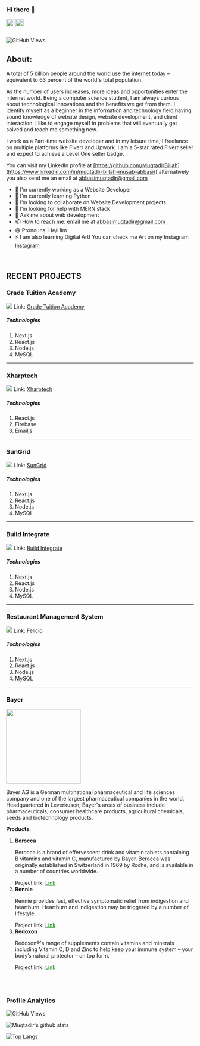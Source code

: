 ### Hi there 👋


<a href="https://www.linkedin.com/in/muqtadir-billah-musab-abbasi/">
<img align="left" alt="Muqtadir Billah" width="22px" src="https://i.postimg.cc/kgRPwJM2/linkedin.png" />
</a>
<a href="https://abbasimusab2000.medium.com/">
<img align="left" alt="Muqtadir Billah" width="22px" src="[https://cdn.jsdelivr.net/npm/simple-icons@v3/icons/medium.svg](https://i.postimg.cc/Kv46vGM0/medium.png)" />
</a>
<br />
<br />


![GitHub Views](https://komarev.com/ghpvc/?username=MuqtadirBillah&color=blue)

<h2>About:</h2>

A total of 5 billion people around the world use the internet today – equivalent to 63 percent of the world's total population.

As the number of users increases, more ideas and opportunities enter the internet world. Being a computer science student, I am always curious about technological innovations and the benefits we get from them. I identify myself as a beginner in the information and technology field having sound knowledge of website design, website development, and client interaction. I like to engage myself in problems that will eventually get solved and teach me something new.

I work as a Part-time website developer and in my leisure time, I freelance on multiple platforms like Fiverr and Upwork. I am a 5-star rated Fiverr seller and expect to achieve a Level One seller badge.

You can visit my LinkedIn profile at [https://github.com/MuqtadirBillah](https://www.linkedin.com/in/muqtadir-billah-musab-abbasi/) alternatively you also send me an email at abbasimuqtadir@gmail.com

- 🔭 I’m currently working as a Website Developer
- 🌱 I’m currently learning Python
- 👯 I’m looking to collaborate on Website Development projects
- 🤔 I’m looking for help with MERN stack
- 💬 Ask me about web development
- 📫 How to reach me: email me at abbasimuqtadir@gmail.com
- 😄 Pronouns: He/Him
- ⚡ I am also learning Digital Art! You can check me Art on my Instagram <a href="https://www.instagram.com/muqtadirbillahmusab/">Instagram</a>

<br />

<h2>RECENT PROJECTS</h2>

<h3>Grade Tuition Academy</h3>
<img src="https://www.gradetuitionacademy.com/assets/images/og.png" />
Link: <a target="_blank" href="https://www.gradetuitionacademy.com">Grade Tuition Academy</a>
<h5>Technologies</h5>
<ol>
  <li>Next.js</li>
  <li>React.js</li>
  <li>Node.js</li>
  <li>MySQL</li>
</ol>
<hr />
<h3>Xharptech</h3>
<img src="https://xharptech.com/assets/images/logo.png" />
Link: <a target="_blank" href="https://xharptech.com/">Xharptech</a>
<h5>Technologies</h5>
<ol>
  <li>React.js</li>
  <li>Firebase</li>
  <li>Emailjs</li>
</ol>
<hr />
<h3>SunGrid</h3>
<img src="https://sun-grid.com/assets/images/og.png" />
Link: <a target="_blank" href="https://sun-grid.com">SunGrid</a>
<h5>Technologies</h5>
<ol>
  <li>Next.js</li>
  <li>React.js</li>
  <li>Node.js</li>
  <li>MySQL</li>
</ol>
<hr />
<h3>Build Integrate</h3>
<img src="https://buildintegrate.com/assets/images/og.png" />
Link: <a target="_blank" href="https://buildintegrate.com">Build Integrate</a>
<h5>Technologies</h5>
<ol>
  <li>Next.js</li>
  <li>React.js</li>
  <li>Node.js</li>
  <li>MySQL</li>
</ol>
<hr />
<h3>Restaurant Management System</h3>
<img src="https://restaurantv2.vercel.app/assets/images/og.png" />
Link: <a target="_blank" href="https://restaurantv2.vercel.app">Felicio</a>
<h5>Technologies</h5>
<ol>
  <li>Next.js</li>
  <li>React.js</li>
  <li>Node.js</li>
  <li>MySQL</li>
</ol>
<hr />

<h3>Bayer</h3>
<img src="https://i.hurimg.com/i/hdn/75/0x0/6229d8b84e3fe125a0c31a57.jpg" width="200px" />
<p>Bayer AG is a German multinational pharmaceutical and life sciences company and one of the largest pharmaceutical companies in the world. Headquartered in Leverkusen, Bayer's areas of business include pharmaceuticals; consumer healthcare products, agricultural chemicals, seeds and biotechnology products.</p>
<p><b>Products:</b></p>
<ol>
  <li>
    <b>Berocca</b>
    <p>Berocca is a brand of effervescent drink and vitamin tablets containing B vitamins and vitamin C, manufactured by Bayer. Berocca was originally established in Switzerland in 1969 by Roche, and is available in a number of countries worldwide.</p>
    Project link: <a href="https://www.berocca.pk/" style="color: green;">Link</a>
  </li>
  <li>
    <b>Rennie</b>
    <p>Rennie provides fast, effective symptomatic relief from indigestion and heartburn. Heartburn and indigestion may be triggered by a number of lifestyle.</p>
    Project link: <a href="https://www.rennie.pk/" style="color: green;">Link</a>
  </li>
  <li>
    <b>Redoxon</b>
    <p>Redoxon®'s range of supplements contain vitamins and minerals including Vitamin C, D and Zinc to help keep your immune system – your body’s natural protector – on top form.</p>
    Project link: <a href="https://www.redoxon.pk/" style="color: green;">Link</a>
  </li>
</ol>


<br />
<br />

<h3>Profile Analytics</h3>

![GitHub Views](https://komarev.com/ghpvc/?username=MuqtadirBillah&color=blue)

![Muqtadir's github stats](https://github-readme-stats.vercel.app/api?username=muqtadirbillah&show_icons=true&hide_border=true)

[![Top Langs](https://github-readme-stats.vercel.app/api/top-langs/?username=MuqtadirBillah&layout=compact&theme=vision-friendly-dark)](https://github.com/anuraghazra/github-readme-stats)

